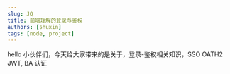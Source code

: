 ```yaml
---
slug: JQ
title: 前端理解的登录与鉴权
authors: [shuxin]
tags: [node, project]
---
```


hello 小伙伴们，今天给大家带来的是关于，登录-鉴权相关知识，SSO OATH2 JWT, BA 认证
